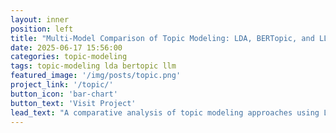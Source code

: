 ```yaml
---
layout: inner
position: left
title: "Multi-Model Comparison of Topic Modeling: LDA, BERTopic, and LLM-Enhanced Clustering"
date: 2025-06-17 15:56:00
categories: topic-modeling
tags: topic-modeling lda bertopic llm
featured_image: '/img/posts/topic.png'
project_link: '/topic/'
button_icon: 'bar-chart'
button_text: 'Visit Project'
lead_text: "A comparative analysis of topic modeling approaches using LDA, BERTopic, and LLM-based clustering on user review data."
---
```

